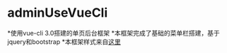 # adminUseVueCli
*使用vue-cli 3.0搭建的单页后台框架
*本框架完成了基础的菜单栏搭建，基于jquery和bootstrap
*本框架样式来自[这里](http://foxythemes.net/preview/products/beagle/form-elements.html)